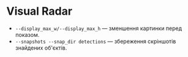 # Visual Radar 

- `--display_max_w/--display_max_h` — зменшення картинки перед показом.
- `--snapshots --snap_dir detections` — збереження скріншотів знайдених об'єктів.

